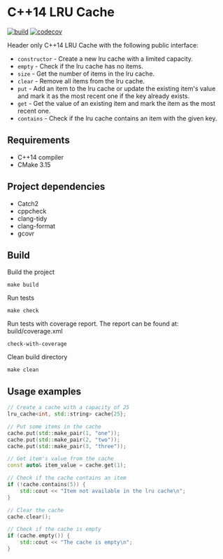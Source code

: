 # C++14 LRU Cache
[![build](https://github.com/gabriel-bjg/cpp-lru-cache/workflows/Makefile%20build/badge.svg)](https://github.com/gabriel-bjg/cpp-lru-cache/actions/workflows/build_make.yml)
[![codecov](https://codecov.io/gh/gabriel-bjg/cpp-lru-cache/branch/main/graph/badge.svg)](https://codecov.io/gh/gabriel-bjg/cpp-lru-cache)

Header only C++14 LRU Cache with the following public interface:
* `constructor` - Create a new lru cache with a limited capacity.
* `empty` - Check if the lru cache has no items.
* `size` - Get the number of items in the lru cache.
* `clear` - Remove all items from the lru cache.
* `put` - Add an item to the lru cache or update the existing item's value and mark it as the most recent one if the key already exists.
* `get` - Get the value of an existing item and mark the item as the most recent one.
* `contains` - Check if the lru cache contains an item with the given key.

## Requirements
* C++14 compiler
* CMake 3.15

## Project dependencies
* Catch2
* cppcheck
* clang-tidy
* clang-format
* gcovr

## Build
Build the project
```
make build
```

Run tests
```
make check
```

Run tests with coverage report. The report can be found at: build/coverage.xml
```
check-with-coverage
```

Clean build directory
```
make clean
```

## Usage examples
```c++
// Create a cache with a capacity of 25
lru_cache<int, std::string> cache{25};

// Put some items in the cache
cache.put(std::make_pair(1, "one"));
cache.put(std::make_pair(2, "two"));
cache.put(std::make_pair(3, "three"));

// Get item's value from the cache
const auto& item_value = cache.get(1);

// Check if the cache contains an item
if (!cache.contains(5)) {
    std::cout << "Item not available in the lru cache\n";
}

// Clear the cache
cache.clear();

// Check if the cache is empty
if (cache.empty()) {
    std::cout << "The cache is empty\n";
}

```
